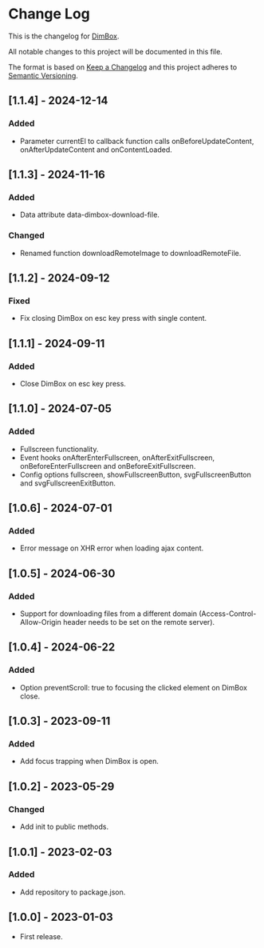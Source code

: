# Change Log
This is the changelog for [DimBox](https://dimboxjs.com).

All notable changes to this project will be documented in this file.

The format is based on [Keep a Changelog](http://keepachangelog.com/)
and this project adheres to [Semantic Versioning](http://semver.org/).

## [1.1.4] - 2024-12-14
### Added
- Parameter currentEl to callback function calls onBeforeUpdateContent, onAfterUpdateContent and onContentLoaded.

## [1.1.3] - 2024-11-16
### Added
- Data attribute data-dimbox-download-file.

### Changed
- Renamed function downloadRemoteImage to downloadRemoteFile.

## [1.1.2] - 2024-09-12
### Fixed
- Fix closing DimBox on esc key press with single content.

## [1.1.1] - 2024-09-11
### Added
- Close DimBox on esc key press.

## [1.1.0] - 2024-07-05
### Added
- Fullscreen functionality.
- Event hooks onAfterEnterFullscreen, onAfterExitFullscreen, onBeforeEnterFullscreen and onBeforeExitFullscreen.
- Config options fullscreen, showFullscreenButton, svgFullscreenButton and svgFullscreenExitButton.

## [1.0.6] - 2024-07-01
### Added
- Error message on XHR error when loading ajax content.

## [1.0.5] - 2024-06-30
### Added
- Support for downloading files from a different domain (Access-Control-Allow-Origin header needs to be set on the remote server).

## [1.0.4] - 2024-06-22
### Added
- Option preventScroll: true to focusing the clicked element on DimBox close.

## [1.0.3] - 2023-09-11
### Added
- Add focus trapping when DimBox is open.

## [1.0.2] - 2023-05-29
### Changed
- Add init to public methods.

## [1.0.1] - 2023-02-03
### Added
- Add repository to package.json.

## [1.0.0] - 2023-01-03
- First release.
